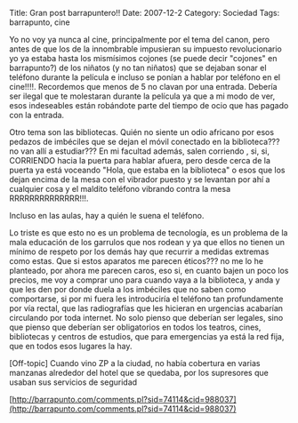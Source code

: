 Title: Gran post barrapuntero!!
Date: 2007-12-2
Category: Sociedad
Tags: barrapunto, cine

Yo no voy ya nunca al cine, principalmente por el tema del canon, pero antes de que los de la innombrable impusieran su impuesto
revolucionario yo ya estaba hasta los mismísimos cojones (se puede decir "cojones" en barrapunto?) de los niñatos (y no tan niñatos) que se
dejaban sonar el teléfono durante la película e incluso se ponían a hablar por teléfono en el cine!!!!. Recordemos que menos de 5 no clavan
por una entrada. Debería ser ilegal que te molestaran durante la película ya que a mi modo de ver, esos indeseables están robándote parte
del tiempo de ocio que has pagado con la entrada.

Otro tema son las bibliotecas. Quién no siente un odio africano por esos pedazos de
imbéciles que se dejan el móvil conectado en la biblioteca??? no van allí a estudiar??? En mi facultad además, salen corriendo , si, si,
CORRIENDO hacia la puerta para hablar afuera, pero desde cerca de la puerta ya está voceando "Hola, que estaba en la biblioteca" o esos que
los dejan encima de la mesa con el vibrador puesto y se levantan por ahí a cualquier cosa y el maldito teléfono vibrando contra la mesa
RRRRRRRRRRRRRR!!!.

Incluso en las aulas, hay a quién le suena el teléfono.

Lo triste es que esto no es un problema de tecnología, es un
problema de la mala educación de los garrulos que nos rodean y ya que ellos no tienen un mínimo de respeto por los demás hay que recurrir a
medidas extremas como estas. Que si estos aparatos me parecen éticos??? no me lo he planteado, por ahora me parecen caros, eso si, en cuanto
bajen un poco los precios, me voy a comprar uno para cuando vaya a la biblioteca, y anda y que les den por donde duela a los imbéciles que
no saben como comportarse, si por mi fuera les introduciría el teléfono tan profundamente por vía rectal, que las radiografías que les
hicieran en urgencias acabarían circulando por toda internet. No solo pienso que deberían ser legales, sino que pienso que deberían ser
obligatorios en todos los teatros, cines, bibliotecas y centros de estudios, que para emergencias ya está la red fija, que en todos esos
lugares la hay.

[Off-topic] Cuando vino ZP a la ciudad, no había cobertura en varias manzanas alrededor del hotel que se quedaba, por los
supresores que usaban sus servicios de seguridad

[http://barrapunto.com/comments.pl?sid=74114&cid=988037](http://barrapunto.com/comments.pl?sid=74114&cid=988037)
